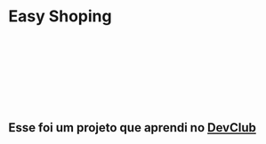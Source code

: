 <h1>Easy Shoping<h1>
<br><br><br>
<h2>Esse foi um projeto que aprendi no <a href="http://rodolfomori.com/devclub">DevClub<h2></a>
<br><br><br>
